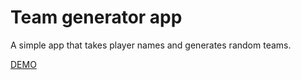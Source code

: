 # Team generator app
A simple app that takes player names and generates random teams.

[DEMO](https://cteamgen.netlify.app/)

